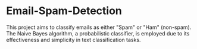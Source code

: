 # Email-Spam-Detection
This project aims to classify emails as either "Spam" or "Ham" (non-spam). The Naive Bayes algorithm, a probabilistic classifier, is employed due to its effectiveness and simplicity in text classification tasks.
